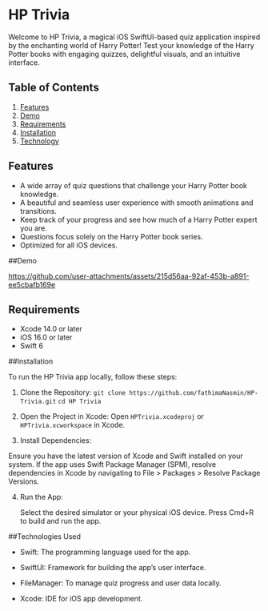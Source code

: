 # HP Trivia

Welcome to HP Trivia, a magical iOS SwiftUI-based quiz application inspired by the enchanting world of Harry Potter! Test your knowledge of the Harry Potter books with engaging quizzes, delightful visuals, and an intuitive interface.

## Table of Contents
1. [Features](#features)
2. [Demo](#demo)
4. [Requirements](#requirements)
5. [Installation](#installation)
6. [Technology](#technology-used)


## Features
- A wide array of quiz questions that challenge your Harry Potter book knowledge.
- A beautiful and seamless user experience with smooth animations and transitions.
- Keep track of your progress and see how much of a Harry Potter expert you are.
- Questions focus solely on the Harry Potter book series.
- Optimized for all iOS devices.

##Demo

https://github.com/user-attachments/assets/215d56aa-92af-453b-a891-ee5cbafb169e


## Requirements
- Xcode 14.0 or later
- iOS 16.0 or later
- Swift 6

  
##Installation

To run the HP Trivia app locally, follow these steps:

1. Clone the Repository:
   ```git clone https://github.com/fathimaNasmin/HP-Trivia.git```
   ```cd HP Trivia```

2. Open the Project in Xcode:
    Open ```HPTrivia.xcodeproj``` or ```HPTrivia.xcworkspace``` in Xcode.
   
3. Install Dependencies:

  Ensure you have the latest version of Xcode and Swift installed on your system.
  If the app uses Swift Package Manager (SPM), resolve dependencies in Xcode by navigating to File > Packages > Resolve Package Versions.

4. Run the App:

    Select the desired simulator or your physical iOS device.
    Press Cmd+R to build and run the app.




##Technologies Used

- Swift: The programming language used for the app.

- SwiftUI: Framework for building the app’s user interface.

- FileManager: To manage quiz progress and user data locally.

- Xcode: IDE for iOS app development.


